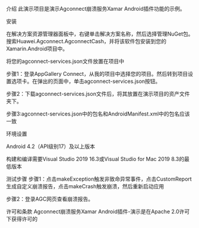 介绍
此演示项目是演示Agconnect崩溃服务Xamar Android插件功能的示例。

安装

在解决方案资源管理器面板中，右键单击解决方案名称，然后选择管理NuGet包。搜索Huawei.Agconnect.AgconnectCash，并将该软件包安装到您的Xamarin.Android项目中。

将您的agconnect-services.json文件放置在项目中

步骤1：登录AppGallery Connect，从我的项目中选择您的项目。然后转到项目设置选项卡。在弹出的页面中，单击agconnect-services.json按钮。

步骤2：下载agconnect-services.json文件后，将其放置在演示项目的资产文件夹下。

步骤3:agconnect-services.json中的包名和AndroidManifest.xml中的包名应该一致

环境设置

Android 4.2（API级别17）及以上版本

构建和编译需要Visual Studio 2019 16.3或Visual Studio for Mac 2019 8.3的最低版本


测试步骤
步骤1：点击makeException触发非致命异常事件，点击CustomReport生成自定义崩溃报告，点击makeCrash触发崩溃，然后重新启动应用

步骤2：登录AGC网页查看崩溃报告。

许可和条款
Agconnect崩溃服务Xamar Android插件-演示是在Apache 2.0许可下获得许可的